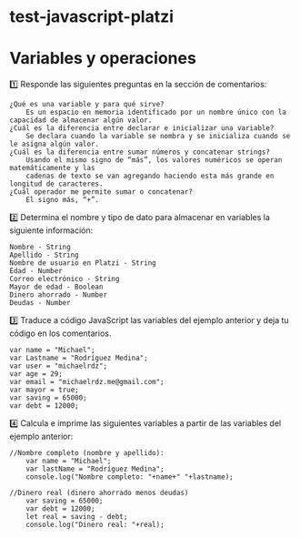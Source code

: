 # test-javascript-platzi
<h1>Variables y operaciones</h1>
1️⃣ Responde las siguientes preguntas en la sección de comentarios:

    ¿Qué es una variable y para qué sirve?
        Es un espacio en memoria identificado por un nombre único con la capacidad de almacenar algún valor.
    ¿Cuál es la diferencia entre declarar e inicializar una variable?
        Se declara cuando la variable se nombra y se inicializa cuando se le asigna algún valor.
    ¿Cuál es la diferencia entre sumar números y concatenar strings?
        Usando el mismo signo de “más”, los valores numéricos se operan matemáticamente y las 
        cadenas de texto se van agregando haciendo esta más grande en longitud de caracteres.
    ¿Cuál operador me permite sumar o concatenar?
        El signo más, “+”.
    
2️⃣ Determina el nombre y tipo de dato para almacenar en variables la siguiente información:

    Nombre - String
    Apellido - String
    Nombre de usuario en Platzi - String
    Edad - Number
    Correo electrónico - String
    Mayor de edad - Boolean
    Dinero ahorrado - Number
    Deudas - Number

3️⃣ Traduce a código JavaScript las variables del ejemplo anterior y deja tu código en los comentarios.

    var name = "Michael";
    var Lastname = "Rodríguez Medina";
    var user = "michaelrdz";
    var age = 29;
    var email = "michaelrdz.me@gmail.com";
    var mayor = true;
    var saving = 65000;
    var debt = 12000;

4️⃣ Calcula e imprime las siguientes variables a partir de las variables del ejemplo anterior:

    //Nombre completo (nombre y apellido):
        var name = "Michael";
        var lastName = "Rodríguez Medina";
        console.log("Nombre completo: "+name+" "+lastname);
    
    //Dinero real (dinero ahorrado menos deudas)
        var saving = 65000;
        var debt = 12000;
        let real = saving - debt; 
        console.log("Dinero real: "+real);

